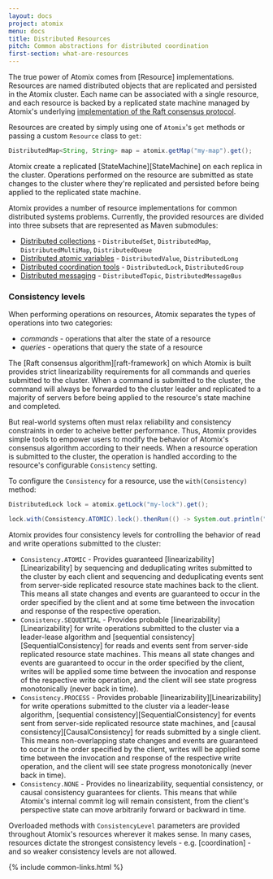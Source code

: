 ```yaml
---
layout: docs
project: atomix
menu: docs
title: Distributed Resources
pitch: Common abstractions for distributed coordination
first-section: what-are-resources
---
```


The true power of Atomix comes from [Resource] implementations. Resources are named distributed objects that are replicated and persisted in the Atomix cluster. Each name can be associated with a single resource, and each resource is backed by a replicated state machine managed by Atomix's underlying [implementation of the Raft consensus protocol](/copycat/docs/internals).

Resources are created by simply using one of `Atomix`'s `get` methods or passing a custom `Resource` class to `get`:

```java
DistributedMap<String, String> map = atomix.getMap("my-map").get();
```

Atomix create a replicated [StateMachine][StateMachine] on each replica in the cluster. Operations performed on the resource are submitted as state changes to the cluster where they're replicated and persisted before being applied to the replicated state machine.

Atomix provides a number of resource implementations for common distributed systems problems. Currently, the provided resources are divided into three subsets that are represented as Maven submodules:

* [Distributed collections](#distributed-collections) - `DistributedSet`, `DistributedMap`, `DistributedMultiMap`, `DistributedQueue`
* [Distributed atomic variables](#distributed-variables) - `DistributedValue`, `DistributedLong`
* [Distributed coordination tools](#distributed-coordination) - `DistributedLock`, `DistributedGroup`
* [Distributed messaging](#distributed-messaging) - `DistributedTopic`, `DistributedMessageBus`

### Consistency levels

When performing operations on resources, Atomix separates the types of operations into two categories:

* *commands* - operations that alter the state of a resource
* *queries* - operations that query the state of a resource

The [Raft consensus algorithm][raft-framework] on which Atomix is built provides strict linearizability requirements for all commands and queries submitted to the cluster. When a command is submitted to the cluster, the command will always be forwarded to the cluster leader and replicated to a majority of servers before being applied to the resource's state machine and completed.

But real-world systems often must relax reliability and consistency constraints in order to acheive better performance. Thus, Atomix provides simple tools to empower users to modify the behavior of Atomix's consensus algorithm according to their needs. When a resource operation is submitted to the cluster, the operation is handled according to the resource's configurable `Consistency` setting.

To configure the `Consistency` for a resource, use the `with(Consistency)` method:

```java
DistributedLock lock = atomix.getLock("my-lock").get();

lock.with(Consistency.ATOMIC).lock().thenRun(() -> System.out.println("Lock acquired!"));
```

Atomix provides four consistency levels for controlling the behavior of read and write operations submitted to the cluster:

* `Consistency.ATOMIC` - Provides guaranteed [linearizability][Linearizability] by sequencing and deduplicating writes submitted to the cluster by each client and sequencing and deduplicating events sent from server-side replicated resource state machines back to the client. This means all state changes and events are guaranteed to occur in the order specified by the client and at some time between the invocation and response of the respective operation.
* `Consistency.SEQUENTIAL` - Provides probable [linearizability][Linearizability] for write operations submitted to the cluster via a leader-lease algorithm and [sequential consistency][SequentialConsistency] for reads and events sent from server-side replicated resource state machines. This means all state changes and events are guaranteed to occur in the order specified by the client, writes will be applied some time between the invocation and response of the respective write operation, and the client will see state progress monotonically (never back in time).
* `Consistency.PROCESS` - Provides probable [linearizability][Linearizability] for write operations submitted to the cluster via a leader-lease algorithm, [sequential consistency][SequentialConsistency] for events sent from server-side replicated resource state machines, and [causal consistency][CausalConsistency] for reads submitted by a single client. This means non-overlapping state changes and events are guaranteed to occur in the order specified by the client, writes will be applied some time between the invocation and response of the respective write operation, and the client will see state progress monotonically (never back in time).
* `Consistency.NONE` - Provides no linearizability, sequential consistency, or causal consistency guarantees for clients. This means that while Atomix's internal commit log will remain consistent, from the client's perspective state can move arbitrarily forward or backward in time.

Overloaded methods with `ConsistencyLevel` parameters are provided throughout Atomix's resources wherever it makes sense. In many cases, resources dictate the strongest consistency levels - e.g. [coordination] - and so weaker consistency levels are not allowed.

{% include common-links.html %}